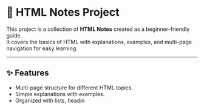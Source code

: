 # 📘 HTML Notes Project

This project is a collection of **HTML Notes** created as a beginner-friendly guide.  
It covers the basics of HTML with explanations, examples, and multi-page navigation for easy learning.

---

## ✨ Features
- Multi-page structure for different HTML topics.
- Simple explanations with examples.
- Organized with lists, headin

